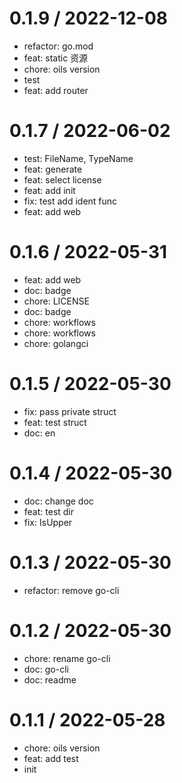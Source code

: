 
0.1.9 / 2022-12-08
==================

* refactor: go.mod
* feat: static 资源
* chore: oils version
* test
* feat: add router

0.1.7 / 2022-06-02
==================

* test: FileName, TypeName
* feat: generate
* feat: select license
* feat: add init
* fix: test add ident func
* feat: add web

0.1.6 / 2022-05-31
==================

* feat: add web
* doc: badge
* chore: LICENSE
* doc: badge
* chore: workflows
* chore: workflows
* chore: golangci

0.1.5 / 2022-05-30
==================

* fix: pass private struct
* feat: test struct
* doc: en

0.1.4 / 2022-05-30
==================

* doc: change doc
* feat: test dir
* fix: IsUpper

0.1.3 / 2022-05-30
==================

* refactor: remove go-cli

0.1.2 / 2022-05-30
==================

* chore: rename go-cli
* doc: go-cli
* doc: readme

0.1.1 / 2022-05-28
==================

* chore: oils version
* feat: add test
* init
